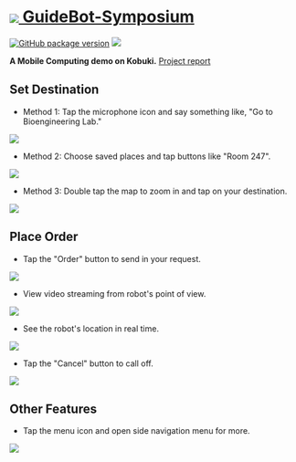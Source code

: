 # <a href="http://ec2-18-216-168-161.us-east-2.compute.amazonaws.com/GuideBot-Symposium/"><img src="img/readme-icon.png" align="absmiddle"/> GuideBot-Symposium</a>
[![GitHub package version](https://img.shields.io/github/package-json/v/badges/shields.svg)](https://github.com/Andersen1997/GuideBot-Symposium/blob/master/index.html)
[![](https://img.shields.io/badge/PoweredBy-Scott&Andersen-red.svg)](https://github.com/Andersen1997/)

**A Mobile Computing demo on Kobuki.**
[Project report](https://github.com/Andersen1997/GuideBot-Symposium/blob/master/wentz.pdf)
## Set Destination
* Method 1: Tap the microphone icon and say something like, "Go to Bioengineering Lab."
<img src="img/readme_1.png"/>

* Method 2: Choose saved places and tap buttons like "Room 247".
<img src="img/readme_2.png">

* Method 3: Double tap the map to zoom in and tap on your destination.
<img src="img/readme_3.png">

## Place Order
* Tap the "Order" button to send in your request.
<img src="img/readme_4.png">

* View video streaming from robot's point of view.
<img src="img/readme_5.png">

* See the robot's location in real time.
<img src="img/readme_6.png">

* Tap the "Cancel" button to call off.
<img src="img/readme_7.png">

## Other Features
* Tap the menu icon and open side navigation menu for more.
<img src="img/readme_8.png">
